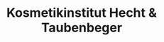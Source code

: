 ---
title: "Kosmetikinstitut Hecht & Taubenbeger"
url: /filderstadt/kosmetikinstitut-hecht-und-taubenbeger/
shop: Kosmetik
---